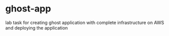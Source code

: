 # ghost-app
lab task for creating ghost application with complete infrastructure on AWS and deploying the application 

